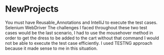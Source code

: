 # NewProjects
You must have Reusable_Annotations and IntelliJ to execute the test cases. Selenium WebDriver
The challenges I faced throughout these two test cases would be the last scenario, I had to use the mousehover method in order to get the dress to be added to the cart without that command I would not be able to execute the test case efficiently. I used TESTNG approach because it made sense to me in this situation.
